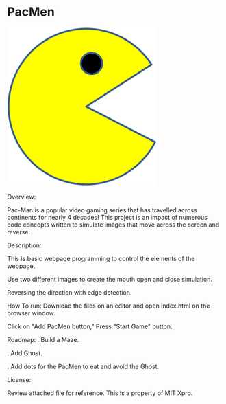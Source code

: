 # PacMen
<img src= "PacMan1.png">

Overview:

Pac-Man is a popular video gaming series that has travelled across continents for nearly 4 decades! This project is an impact of numerous code concepts written to simulate images that move across the screen and reverse.

Description: 

This is basic webpage programming to control the elements of the webpage.

Use two different images to create the mouth open and close simulation.

Reversing the direction with edge detection.

How To run: 
Download the files on an editor and open index.html on the browser window. 

Click on "Add PacMen button," Press "Start Game" button.

Roadmap:
. Build a Maze. 

. Add Ghost.

. Add dots for the PacMen to eat and avoid the Ghost.


License:

Review attached file for reference. This is a property of MIT Xpro.

